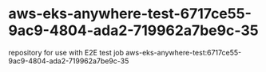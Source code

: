 # aws-eks-anywhere-test-6717ce55-9ac9-4804-ada2-719962a7be9c-35
repository for use with E2E test job aws-eks-anywhere-test:6717ce55-9ac9-4804-ada2-719962a7be9c-35
